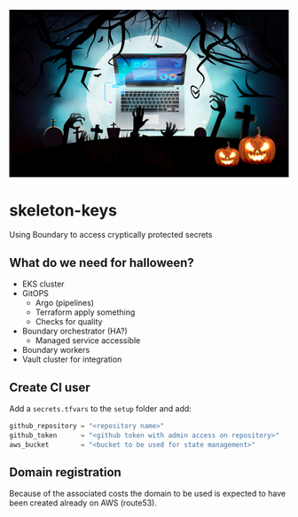 ![Halloween](./images/security_halloween.jpg)

# skeleton-keys
Using Boundary to access cryptically protected secrets

## What do we need for halloween?
- EKS cluster
- GitOPS
  - Argo (pipelines)
  - Terraform apply something
  - Checks for quality
- Boundary orchestrator (HA?)
  - Managed service accessible
- Boundary workers
- Vault cluster for integration

## Create CI user
Add a `secrets.tfvars` to the `setup` folder and add:
```terraform
github_repository = "<repository name>"
github_token      = "<github token with admin access on repository>"
aws_bucket        = "<bucket to be used for state management>"
```

## Domain registration
Because of the associated costs the domain to be used is expected to have been created already on AWS (route53).
